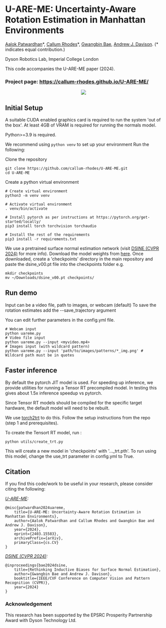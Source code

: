 # U-ARE-ME: Uncertainty-Aware Rotation Estimation in Manhattan Environments
[Aalok Patwardhan](https://aalpatya.github.io/)\*, [Callum Rhodes](https://scholar.google.com/citations?user=aQSQwcUAAAAJ&hl=en&oi=ao)\*, [Gwangbin Bae](https://www.baegwangbin.com/), [Andrew J. Davison](https://www.doc.ic.ac.uk/~ajd/).
(\* indicates equal contribution.)

Dyson Robotics Lab, Imperial College London

This code accompanies the U-ARE-ME paper (2024).


### Project page: https://callum-rhodes.github.io/U-ARE-ME/

<p align="center">
  <img src="https://github.com/callum-rhodes/U-ARE-ME/blob/main/docs/img/logo/uareme.gif">
</p>

## Initial Setup
A suitable CUDA enabled graphics card is required to run the system 'out of the box'. At least 4GB of VRAM is required for running the normals model.

Python>=3.9 is required.

We recommend using `python venv` to set up your environment
Run the following:

Clone the repository
```shell
git clone https://github.com/callum-rhodes/U-ARE-ME.git
cd U-ARE-ME
```
Create a python virtual environment
```shell
# Create virtual environment
python3 -m venv venv

# Activate virtual environment
. venv/bin/activate

# Install pytorch as per instructions at https://pytorch.org/get-started/locally/
pip3 install torch torchvision torchaudio

# Install the rest of the requirements
pip3 install -r requirements.txt
```
We use a pretrained surface normal estimation network (visit [DSINE (CVPR 2024)](https://github.com/baegwangbin/DSINE) for more info). Download the model weights from [here](https://drive.google.com/file/d/170KNIcId99_FmrZw9UiJZEnBIlFPkbi6/view?usp=sharing). Once downloaded, create a 'checkpoints' directory in the main repository and paste the dsine_v00.pt file into the checkpoints folder e.g.
```shell
mkdir checkpoints
mv ~/Downloads/dsine_v00.pt checkpoints/
```

## Run demo
Input can be a video file, path to images, or webcam (default)
To save the rotation estimates add the --save_trajectory argument

You can edit further parameters in the config.yml file.

```shell
# Webcam input
python uareme.py
# Video file input
python uareme.py --input <myvideo.mp4>
# Images input (with wildcard pattern)
python uareme.py --input 'path/to/images/patterns/*_img.png' # Wildcard path must be in quotes

```

## Faster inference
By default the pytorch JIT model is used. For speeding up inference, we provide utilities for running
a Tensor RT precompiled model. In testing this gives about 1.5x inference speedup vs pytorch.

Since Tensor RT models should be compiled for the specific target hardware, the default model will need to be rebuilt.

We use [torch2trt](https://github.com/NVIDIA-AI-IOT/torch2trt) to do this. Follow the setup instructions from the repo (step 1 and prerequisites).

To create the Tensort RT model, run :

```shell
python utils/create_trt.py
```

This will create a new model in 'checkpoints' with '..._trt.pth'. To run using this model, change the use_trt parameter in config.yml to True.

## Citation
If you find this code/work to be useful in your research, please consider citing the following:

*[U-ARE-ME](https://callum-rhodes.github.io/U-ARE-ME/):*
```
@misc{patwardhan2024uareme,
    title={U-ARE-ME: Uncertainty-Aware Rotation Estimation in Manhattan Environments}, 
    author={Aalok Patwardhan and Callum Rhodes and Gwangbin Bae and Andrew J. Davison},
    year={2024},
    eprint={2403.15583},
    archivePrefix={arXiv},
    primaryClass={cs.CV}
}
```
*[DSINE (CVPR 2024)](https://github.com/baegwangbin/DSINE):*
```
@inproceedings{bae2024dsine,
    title={Rethinking Inductive Biases for Surface Normal Estimation},
    author={Gwangbin Bae and Andrew J. Davison},
    booktitle={IEEE/CVF Conference on Computer Vision and Pattern Recognition (CVPR)},
    year={2024}
}
```

### Acknowledgement
This research has been supported by the EPSRC Prosperity Partnership Award with Dyson Technology Ltd.
